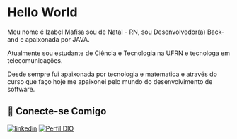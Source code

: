 
# Hello World

Meu nome é Izabel Mafisa sou de Natal - RN, sou Desenvolvedor(a) Back-and e apaixonada por JAVA.

Atualmente sou estudante de Ciência e Tecnologia na UFRN e tecnologa em telecomunicações.

Desde sempre fui apaixonada por tecnologia e matematica e através do curso que faço hoje me apaixonei pelo mundo do desenvolvimento de software.


## 🔗 Conecte-se Comigo

[![linkedin](https://img.shields.io/badge/linkedin-0A66C2?style=for-the-badge&logo=linkedin&logoColor=white)](https://www.linkedin.com/in/izabel-mafisa-6aa13722b/)
[![Perfil DIO](https://img.shields.io/badge/-Meu%20Perfil%20na%20DIO-000?style=for-the-badge)](https://web.dio.me/users/izabelmafisa/?tab=skills)

